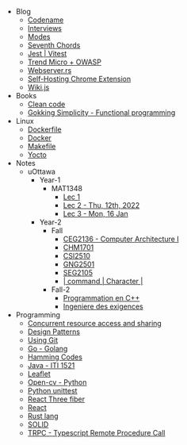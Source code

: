 - Blog
  - [Codename](md/Blog/Codename.md)
  - [Interviews](md/Blog/Interviews.md)
  - [Modes](md/Blog/Modes.md)
  - [Seventh Chords](md/Blog/Sevenths.md)
  - [Jest | Vitest](md/Blog/Testing.md)
  - [Trend Micro + OWASP](md/Blog/Trend-micro.md)
  - [Webserver.rs](md/Blog/Webserver-rs.md)
  - [Self-Hosting Chrome Extension](md/Blog/chrome-extension-deployment.md)
  - [Wiki.js](md/Blog/wikijs.md)
- Books
  - [Clean code](md/Books/Clean-code.md)
  - [Gokking Simplicity - Functional programming](md/Books/Grokking-simplicity.md)
- Linux
  - [Dockerfile](md/Linux/Docker-file.md)
  - [Docker](md/Linux/Docker.md)
  - [Makefile](md/Linux/Makefile.md)
  - [Yocto](md/Linux/Yocto.md)
- Notes
  - uOttawa
    - Year-1
      - MAT1348
        - [Lec 1](md/Notes/uOttawa/Year-1/MAT1348/lec1.md)
        - [Lec 2 - Thu, 12th, 2022](md/Notes/uOttawa/Year-1/MAT1348/lec2.md)
        - [Lec 3 - Mon, 16 Jan](md/Notes/uOttawa/Year-1/MAT1348/lec3.md)
    - Year-2
      - Fall
        - [CEG2136 - Computer Architecture I](md/Notes/uOttawa/Year-2/Fall/CEG2136.md)
        - [CHM1701](md/Notes/uOttawa/Year-2/Fall/CHM1701.md)
        - [CSI2510](md/Notes/uOttawa/Year-2/Fall/CSI2510.md)
        - [GNG2501](md/Notes/uOttawa/Year-2/Fall/GNG2501.md)
        - [SEG2105](md/Notes/uOttawa/Year-2/Fall/SEG2105.md)
        - [| command | Character |](md/Notes/uOttawa/Year-2/Fall/cheat-sheet.md)
      - Fall-2
        - [Programmation en C++](md/Notes/uOttawa/Year-2/Fall-2/CSI2772.md)
        - [Ingeniere des exigences](md/Notes/uOttawa/Year-2/Fall-2/SEG3501.md)
- Programming
  - [Concurrent resource access and sharing](md/Programming/Concurent-resource-access.md)
  - [Design Patterns](md/Programming/Design-Principles.md)
  - [Using Git](md/Programming/Git.md)
  - [Go - Golang](md/Programming/Go.md)
  - [Hamming Codes](md/Programming/Hamming-codes.md)
  - [Java - ITI 1521](md/Programming/Java.md)
  - [Leaflet](md/Programming/Leaflet.md)
  - [Open-cv - Python](md/Programming/Open-cv.md)
  - [Python unittest](md/Programming/Python-unittesting.md)
  - [React Three fiber](md/Programming/React-Three-Fiber.md)
  - [React](md/Programming/React.md)
  - [Rust lang](md/Programming/Rust.md)
  - [SOLID](md/Programming/SOLID.md)
  - [TRPC - Typescript Remote Procedure Call](md/Programming/TRPC.md)
